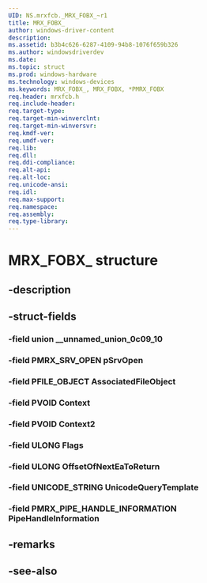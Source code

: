 ```yaml
---
UID: NS.mrxfcb._MRX_FOBX_~r1
title: MRX_FOBX_
author: windows-driver-content
description: 
ms.assetid: b3b4c626-6287-4109-94b8-1076f659b326
ms.author: windowsdriverdev
ms.date: 
ms.topic: struct
ms.prod: windows-hardware
ms.technology: windows-devices
ms.keywords: MRX_FOBX_, MRX_FOBX, *PMRX_FOBX
req.header: mrxfcb.h
req.include-header:
req.target-type:
req.target-min-winverclnt:
req.target-min-winversvr:
req.kmdf-ver:
req.umdf-ver:
req.lib:
req.dll:
req.ddi-compliance:
req.alt-api:
req.alt-loc:
req.unicode-ansi:
req.idl:
req.max-support:
req.namespace:
req.assembly:
req.type-library:
---
```


# MRX_FOBX_ structure

## -description



## -struct-fields

### -field union __unnamed_union_0c09_10			
 	
### -field PMRX_SRV_OPEN pSrvOpen			
 	
### -field PFILE_OBJECT AssociatedFileObject			
 	
### -field PVOID Context			
 	
### -field PVOID Context2			
 	
### -field ULONG Flags			
 	
### -field ULONG OffsetOfNextEaToReturn			
 	
### -field UNICODE_STRING UnicodeQueryTemplate			
 	
### -field PMRX_PIPE_HANDLE_INFORMATION PipeHandleInformation			
 	
## -remarks

## -see-also